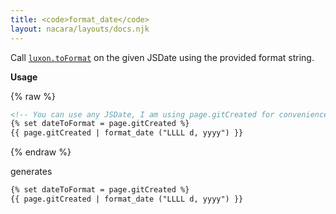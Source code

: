 ```yaml
---
title: <code>format_date</code>
layout: nacara/layouts/docs.njk
---
```


Call [`luxon.toFormat`](https://moment.github.io/luxon/#/formatting?id=toformat) on the given JSDate using the provided format string.

**Usage**

{% raw %}

```html
<!-- You can use any JSDate, I am using page.gitCreated for convenience -->
{% set dateToFormat = page.gitCreated %}
{{ page.gitCreated | format_date ("LLLL d, yyyy") }}
```

{% endraw %}

generates

```html
{% set dateToFormat = page.gitCreated %}
{{ page.gitCreated | format_date ("LLLL d, yyyy") }}
```
